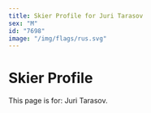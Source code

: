 ```yaml
---
title: Skier Profile for Juri Tarasov
sex: "M"
id: "7698"
image: "/img/flags/rus.svg" 
---
```


# Skier Profile

This page is for: Juri Tarasov.
    